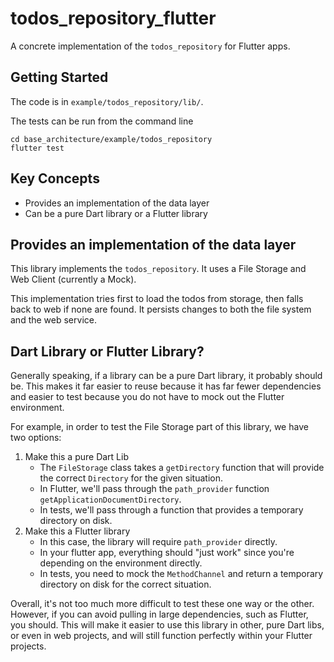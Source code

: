 # todos_repository_flutter

A concrete implementation of the `todos_repository` for Flutter apps. 

## Getting Started

The code is in `example/todos_repository/lib/`.

The tests can be run from the command line

```
cd base_architecture/example/todos_repository
flutter test
```

## Key Concepts

  * Provides an implementation of the data layer
  * Can be a pure Dart library or a Flutter library 
  
## Provides an implementation of the data layer

This library implements the `todos_repository`. It uses a File Storage and Web Client (currently a Mock). 

This implementation tries first to load the todos from storage, then falls back to web if none are found. It persists changes to both the file system and the web service.  

## Dart Library or Flutter Library?

Generally speaking, if a library can be a pure Dart library, it probably should be. This makes it far easier to reuse because it has far fewer dependencies and easier to test because you do not have to mock out the Flutter environment.

For example, in order to test the File Storage part of this library, we have two options:

  1. Make this a pure Dart Lib
     - The `FileStorage` class takes a `getDirectory` function that will provide the correct `Directory` for the given situation. 
     - In Flutter, we'll pass through the `path_provider` function `getApplicationDocumentDirectory`. 
     - In tests, we'll pass through a function that provides a temporary directory on disk.
  2. Make this a Flutter library
      - In this case, the library will require `path_provider` directly.
      - In your flutter app, everything should "just work" since you're depending on the environment directly.
      - In tests, you need to mock the `MethodChannel` and return a temporary directory on disk for the correct situation.
    
Overall, it's not too much more difficult to test these one way or the other. However, if you can avoid pulling in large dependencies, such as Flutter, you should. This will make it easier to use this library in other, pure Dart libs, or even in web projects, and will still function perfectly within your Flutter projects.
